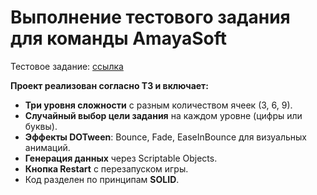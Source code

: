 # Выполнение тестового задания для команды AmayaSoft

Тестовое задание: [ссылка](https://drive.google.com/drive/folders/1dy2RwLI_7m0a6Rs2dMJZ4HYpYGVty2uy)

**Проект реализован согласно ТЗ и включает:**  
- **Три уровня сложности** с разным количеством ячеек (3, 6, 9).
- **Случайный выбор цели задания** на каждом уровне (цифры или буквы).
- **Эффекты DOTween**: Bounce, Fade, EaseInBounce для визуальных анимаций.
- **Генерация данных** через Scriptable Objects.
- **Кнопка Restart** с перезапуском игры.
- Код разделен по принципам **SOLID**.

